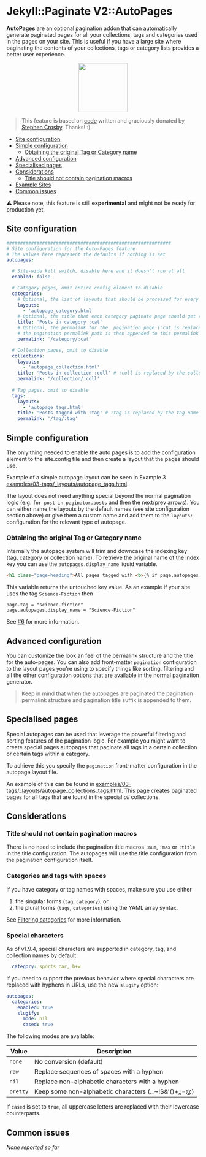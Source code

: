 # Jekyll::Paginate V2::AutoPages

**AutoPages** are an optional pagination addon that can automatically generate paginated pages for all your collections, tags and categories used in the pages on your site. This is useful if you have a large site where paginating the contents of your collections, tags or category lists provides a better user experience.

<p align="center">
  <img src="https://raw.githubusercontent.com/sverrirs/jekyll-paginate-v2/master/res/autopages-logo.png" height="128" />
</p>


> This feature is based on [code](https://github.com/stevecrozz/lithostech.com/blob/master/_plugins/tag_indexes.rb) written and graciously donated by [Stephen Crosby](https://github.com/stevecrozz). Thanks! :)

* [Site configuration](#site-configuration)
* [Simple configuration](#simple-configuration)
  + [Obtaining the original Tag or Category name](#obtaining-the-original-tag-or-category-name)
* [Advanced configuration](#advanced-configuration)
* [Specialised pages](#specialised-pages)
* [Considerations](#considerations)
  + [Title should not contain pagination macros](#title-should-not-contain-pagination-macros)
* [Example Sites](https://github.com/sverrirs/jekyll-paginate-v2/tree/master/examples)
* [Common issues](#common-issues)

:warning: Please note, this feature is still **experimental** and might not be ready for production yet.

## Site configuration

``` yml
############################################################
# Site configuration for the Auto-Pages feature
# The values here represent the defaults if nothing is set
autopages:

  # Site-wide kill switch, disable here and it doesn't run at all 
  enabled: false

  # Category pages, omit entire config element to disable
  categories: 
    # Optional, the list of layouts that should be processed for every category found in the site
    layouts: 
      - 'autopage_category.html'
    # Optional, the title that each category paginate page should get (:cat is replaced by the Category name)
    title: 'Posts in category :cat'
    # Optional, the permalink for the  pagination page (:cat is replaced), 
    # the pagination permalink path is then appended to this permalink structure
    permalink: '/category/:cat'

  # Collection pages, omit to disable
  collections:
    layouts: 
      - 'autopage_collection.html'
    title: 'Posts in collection :coll' # :coll is replaced by the collection name
    permalink: '/collection/:coll'
  
  # Tag pages, omit to disable
  tags:
    layouts: 
      - 'autopage_tags.html'
    title: 'Posts tagged with :tag' # :tag is replaced by the tag name
    permalink: '/tag/:tag'
```

## Simple configuration
The only thing needed to enable the auto pages is to add the configuration element to the site.config file and then create a layout that the pages should use.

Example of a simple autopage layout can be seen in Example 3 [examples/03-tags/_layouts/autopage_tags.html](https://github.com/sverrirs/jekyll-paginate-v2/blob/master/examples/03-tags/_layouts/autopage_tags.html).

The layout does not need anything special beyond the normal pagination logic (e.g. `for post in paginator.posts` and then the next/prev arrows). You can either name the layouts by the default names (see site configuration section above) or give them a custom name and add them to the `layouts:` configuration for the relevant type of autopage.

### Obtaining the original Tag or Category name
Internally the autopage system will trim and downcase the indexing key (tag, category or collection name). To retrieve the original name of the index key you can use the `autopages.display_name` liquid variable.

``` html
<h1 class="page-heading">All pages tagged with <b>{% if page.autopages %}{{page.autopages.display_name}}{% endif %}</b></h1>
```

This variable returns the untouched key value. As an example if your site uses the tag `Science-Fiction` then

```
page.tag = "science-fiction"
page.autopages.display_name = "Science-Fiction"
```

See [#6](https://github.com/sverrirs/jekyll-paginate-v2/issues/6) for more information.


## Advanced configuration
You can customize the look an feel of the permalink structure and the title for the auto-pages. You can also add front-matter `pagination` configuration to the layout pages you're using to specify things like sorting, filtering and all the other configuration options that are available in the normal pagination generator.

> Keep in mind that when the autopages are paginated the pagination permalink structure and pagination title suffix is appended to them.

## Specialised pages

Special autopages can be used that leverage the powerful filtering and sorting features of the pagination logic. For example you might want to create special pages autopages that paginate all tags in a certain collection or certain tags within a category.

To achieve this you specify the `pagination` front-matter configuration in the autopage layout file.

An example of this can be found in [examples/03-tags/_layouts/autopage_collections_tags.html](https://github.com/sverrirs/jekyll-paginate-v2/blob/master/examples/03-tags/_layouts/autopage_collections_tags.html). This page creates paginated pages for all tags that are found in the special _all_ collections.

## Considerations

### Title should not contain pagination macros
There is no need to include the pagination title macros `:num`, `:max` or `:title` in the title configuration. The autopages will use the title configuration from the pagination configuration itself.

### Categories and tags with spaces
If you have category or tag names with spaces, make sure you use either
1. the singular forms (`tag`, `category`), or
2. the plural forms (`tags`, `categories`) using the YAML array syntax.

See [Filtering categories](https://github.com/sverrirs/jekyll-paginate-v2/blob/master/README-GENERATOR.md#filtering-categories) for more information.

### Special characters

As of v1.9.4, special characters are supported in category, tag, and collection names by default:

``` yml
  category: sports car, b+w
```

If you need to support the previous behavior where special characters are replaced with hyphens in URLs, use the new `slugify` option:

``` yml
autopages:
  categories:
    enabled: true
    slugify:
      mode: nil
      cased: true
```

The following modes are available:

| Value| Description |
| --- | --- |
| `none` | No conversion (default) |
| `raw` | Replace sequences of spaces with a hyphen |
| `nil` | Replace non-alphabetic characters with a hyphen |
| `pretty` | Keep some non-alphabetic characters (._~!$&'()+,;=@) |

If `cased` is set to `true`, all uppercase letters are replaced with their lowercase counterparts.

## Common issues
_None reported so far_
